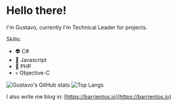 # Hello there!

I'm Gustavo, currently I'm Technical Leader for projects.

Skills:
  - 👽 C#
  - 👾 Javascript
  - 👺 PHP
  - 💀 Objective-C

![Gustavo's GitHub stats](https://github-readme-stats.vercel.app/api?username=tavobarrientos&show_icons=true&theme=holi) ![Top Langs](https://github-readme-stats.vercel.app/api/top-langs/?username=tavobarrientos&langs_count=4&layout=compact)

  
I also write me blog in: [https://barrientos.io](https://barrientos.io)
